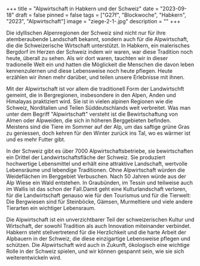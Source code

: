 +++
title = "Alpwirtschaft in Habkern und der Schweiz"
date = "2023-09-18"
draft = false
pinned = false
tags = ["G27f", "Blockwoche", "Habkern", "2023", "Alpwirtschaft"]
image = "ziege-2-1-.jpg"
description = ""
+++


Die idyllischen Alpenregionen der Schweiz sind nicht nur für ihre atemberaubende Landschaft bekannt, sondern auch für die Alpwirtschaft, die die Schweizerische Wirtschaft unterstützt. In Habkern, ein malerisches Bergdorf im Herzen der Schweiz indem wir waren, war diese Tradition noch heute, überall zu sehen. Als wir dort waren, tauchten wir in dieser tradionelle Welt ein und hatten die Möglickeit die Menschen die davon leben kennenzulernen und diese Lebensweise noch heute pflegen. Heute erzählen wir ihnen mehr darüber, und teilen unsere Erlebnisse mit ihnen.



Mit der Alpwirtschaft ist vor allem die traditionell Form der Landwirtschft gemeint, die in Bergregionen, insbesondere in den Alpen, Anden und Himalayas praktiziert wird. Sie ist in vielen alpinen Regionen wie die Schweiz, Norditalien und Teilen Süddeutschlands weit verbreitet. Was man unter dem Begriff "Alpwirtschaft" versteht ist die Bewirtschaftung von Almen oder Alpweiden, die sich in höheren Berggebieten befinden. Meistens sind die Tiere im Sommer auf der Alp, um das saftige grüne Gras zu geniessen, doch kehren für den Winter zurück ins Tal, wo es wärmer ist und es mehr Futter gibt.











 In der Schweiz gibt es über 7000 Alpwirtschaftsbetriebe, sie bewirtschaften ein Drittel der Landwirtschaftsfläche der Schweiz. Sie produziert hochwertige Lebensmittel und erhält eine attraktive Landschaft, wertvolle Lebensräume und lebendige Traditionen. Ohne Alpwirtschaft würden die Weideflächen im Berggebiet Verbuschen. Nach 50 Jahren würde aus der Alp Wiese ein Wald entstehen. In Graubünden, im Tessin und teilweise auch im Wallis ist das schon der Fall.Damit geht eine Kulturlandschaft verloren, für die Landwirtschaft genauso wie für den Tourismus und für die Tierwelt: Die Bergwiesen sind für Steinböcke, Gämsen, Murmeltiere und viele andere Tierarten ein wichtiger Lebensraum. 

Die Alpwirtschaft ist ein unverzichtbarer Teil der schweizerischen Kultur und Wirtschaft, der sowohl Tradition als auch Innovation miteinander verbindet. Habkern steht stellvertretend für die Herzlichkeit und die harte Arbeit der Alpbauern in der Schweiz, die diese einzigartige Lebensweise pflegen und schützen. Die Alpwirtschaft wird auch in Zukunft, ökologisch eine wichtige Rolle in der Schweiz spielen, und wir können gespannt sein, wie sie sich weiterentwickeln wird.